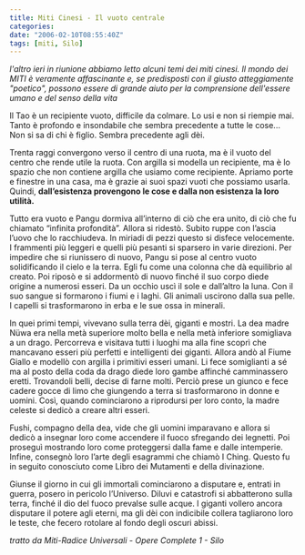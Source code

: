 ```yaml
---
title: Miti Cinesi - Il vuoto centrale
categories:
date: "2006-02-10T08:55:40Z"
tags: [miti, Silo]
---
```


_l'altro ieri in riunione abbiamo letto alcuni temi dei miti cinesi. Il mondo dei MITI è veramente affascinante e, se predisposti con il giusto atteggiamente "poetico", possono essere di grande aiuto per la comprensione dell'essere umano e del senso della vita_

Il Tao è un recipiente vuoto, difficile da colmare. Lo usi e non si riempie mai. Tanto è profondo e insondabile che sembra precedente a tutte le cose... Non si sa di chi è figlio. Sembra precedente agli dèi.
  
Trenta raggi convergono verso il centro di una ruota, ma è il vuoto del centro che rende utile la ruota. Con argilla si modella un recipiente, ma è lo spazio che non contiene argilla che usiamo come recipiente. Apriamo porte e finestre in una casa, ma è grazie ai suoi spazi vuoti che possiamo usarla. Quindi, **dall’esistenza provengono le cose e dalla non esistenza la loro utilità.**

Tutto era vuoto e Pangu dormiva all’interno di ciò che era unito, di ciò che fu chiamato “infinita profondità”. Allora si ridestò. Subito ruppe con l’ascia l’uovo che lo racchiudeva. In miriadi di pezzi questo si disfece velocemente. I frammenti più leggeri e quelli più pesanti si sparsero in varie direzioni. Per impedire che si riunissero di nuovo, Pangu si pose al centro vuoto solidificando il cielo e la terra. Egli fu come una colonna che dà equilibrio al creato. Poi riposò e si addormentò di nuovo finché il suo corpo diede origine a numerosi esseri. Da un occhio uscì il sole e dall’altro la luna. Con il suo sangue si formarono i fiumi e i laghi. Gli animali uscirono dalla sua pelle. I capelli si trasformarono in erba e le sue ossa in minerali.

In quei primi tempi, vivevano sulla terra dèi, giganti e mostri. La dea madre Nüwa era nella metà superiore molto bella e nella metà inferiore somigliava a un drago. Percorreva e visitava tutti i luoghi ma alla fine scoprì che mancavano esseri più perfetti e intelligenti dei giganti. Allora andò al Fiume Giallo e modellò con argilla i primitivi esseri umani. Li fece somiglianti a sé ma al posto della coda da drago diede loro gambe affinché camminassero eretti. Trovandoli belli, decise di farne molti. Perciò prese un giunco e fece cadere gocce di limo che giungendo a terra si trasformarono in donne e uomini. Così, quando cominciarono a riprodursi per loro conto, la madre celeste si dedicò a creare altri esseri.

Fushi, compagno della dea, vide che gli uomini imparavano e allora si dedicò a insegnar loro come accendere il fuoco sfregando dei legnetti. Poi proseguì mostrando loro come proteggersi dalla fame e dalle intemperie. Infine, consegnò loro l’arte degli esagrammi che chiamò I Ching. Questo fu in seguito conosciuto come Libro dei Mutamenti e della divinazione.
  
Giunse il giorno in cui gli immortali cominciarono a disputare e, entrati in guerra, posero in pericolo l’Universo. Diluvi e catastrofi si abbatterono sulla terra, finché il dio del fuoco prevalse sulle acque. I giganti vollero ancora disputare il potere agli eterni, ma gli dèi con indicibile collera tagliarono loro le teste, che fecero rotolare al fondo degli oscuri abissi.

_tratto da Miti-Radice Universali - Opere Complete 1 - Silo_
